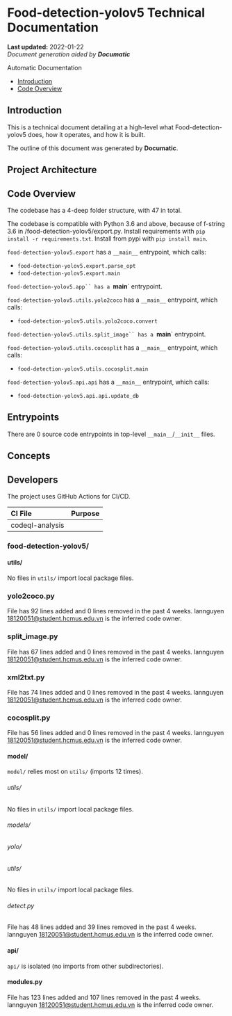 # Food-detection-yolov5 Technical Documentation

**Last updated:** 2022-01-22\
_Document generation aided by **Documatic**_

Automatic Documentation

* [Introduction](#introduction)
* [Code Overview](#code-overview)

## Introduction

This is a technical document detailing
        at a high-level
        what Food-detection-yolov5 does, how it operates,
        and how it is built.

The outline of this document was generated
        by **Documatic**.
<!---Documatic-section-group: arch-start--->


## Project Architecture


<!---Documatic-section-group: arch-end--->

<!---Documatic-section-group: helloworld-start--->


## Code Overview

The codebase has a 4-deep folder structure, with 47 in total.
<!---Documatic-section-helloworld: setup-start--->
The codebase is compatible with Python 3.6 and above, because of f-string 3.6 in /food-detection-yolov5/export.py.
Install requirements with `pip install -r requirements.txt`.
Install from pypi with `pip install main`.



<!---Documatic-section-helloworld: setup-end--->
`food-detection-yolov5.export` has a `__main__` entrypoint, which calls:

* `food-detection-yolov5.export.parse_opt`
* `food-detection-yolov5.export.main`

`food-detection-yolov5.app`` has a `__main__` entrypoint.

`food-detection-yolov5.utils.yolo2coco` has a `__main__` entrypoint, which calls:

* `food-detection-yolov5.utils.yolo2coco.convert`

`food-detection-yolov5.utils.split_image`` has a `__main__` entrypoint.

`food-detection-yolov5.utils.cocosplit` has a `__main__` entrypoint, which calls:

* `food-detection-yolov5.utils.cocosplit.main`

`food-detection-yolov5.api.api` has a `__main__` entrypoint, which calls:

* `food-detection-yolov5.api.api.update_db`


<!---Documatic-section-helloworld: entrypoints-start--->


## Entrypoints

There are 0 source code entrypoints in top-level `__main__`/`__init__` files.


<!---Documatic-section-helloworld: entrypoints-end--->

<!---Documatic-section-group: concept-start--->
## Concepts
<!---Documatic-section-group: concept-end--->

<!---Documatic-section-group: helloworld-end--->

<!---Documatic-section-group: dev-start--->


## Developers
<!---Documatic-section-dev: setup-start--->





<!---Documatic-section-dev: setup-end--->

<!---Documatic-section-dev: ci-start--->
The project uses GitHub Actions for CI/CD.

| CI File | Purpose |
|:----|:----|
| codeql-analysis |  |


<!---Documatic-section-dev: ci-end--->

<!---Documatic-section-group: dev-end--->

### **food-detection-yolov5/**

#### utils/

No files in `utils/` import local package files.

<!---Documatic-section-file: utils/yolo2coco.py--->

### yolo2coco.py


File has 92 lines added and 0 lines removed
                in the past 4 weeks. lannguyen <18120051@student.hcmus.edu.vn> is the inferred code owner.


<!---Documatic-section-file: utils/split_image.py--->

### split_image.py


File has 67 lines added and 0 lines removed
                in the past 4 weeks. lannguyen <18120051@student.hcmus.edu.vn> is the inferred code owner.


<!---Documatic-section-file: utils/xml2txt.py--->

### xml2txt.py


File has 74 lines added and 0 lines removed
                in the past 4 weeks. lannguyen <18120051@student.hcmus.edu.vn> is the inferred code owner.


<!---Documatic-section-file: utils/cocosplit.py--->

### cocosplit.py


File has 56 lines added and 0 lines removed
                in the past 4 weeks. lannguyen <18120051@student.hcmus.edu.vn> is the inferred code owner.


#### model/

`model/` relies most on `utils/` (imports 12 times).

###### utils/

No files in `utils/` import local package files.

###### models/

###### yolo/

###### utils/

No files in `utils/` import local package files.

<!---Documatic-section-file: model/detect.py--->

###### detect.py


File has 48 lines added and 39 lines removed
                in the past 4 weeks. lannguyen <18120051@student.hcmus.edu.vn> is the inferred code owner.


#### api/

`api/` is isolated (no imports from other subdirectories).

<!---Documatic-section-file: modules.py--->

#### modules.py


File has 123 lines added and 107 lines removed
                in the past 4 weeks. lannguyen <18120051@student.hcmus.edu.vn> is the inferred code owner.
